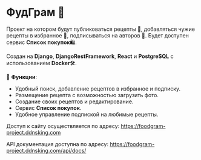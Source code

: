 # ФудГрам 🚀

Проект на котором будут публиковаться рецепты 🍝, добавляться чужие рецепты в избранное 📜, подписываться на авторов 📝.
Будет доступен сервис **Список покупок**🛍️.

Создан на **Django**, **DjangoRestFramework**, **React** и **PostgreSQL** с использованием **Docker**🛠️.

🔑 **Функции**:

- Удобный поиск, добавление рецептов в избранное и подписку.
- Размещение рецепта с возможностью загрузить фото.
- Создание своих рецептов и редактирование.
- Сервис **Список покупок**.
- Удобное управление подпиской на любимые рецепты.

Доступ к сайту осуществляется по адресу:
https://foodgram-project.ddnsking.com

API документация доступна по адресу:
https://foodgram-project.ddnsking.com/api/docs/